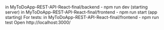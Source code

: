 in MyToDoApp-REST-API-React-final/backend - npm run dev (starting server)
in MyToDoApp-REST-API-React-final/frontend  - npm run start (app starting)
For tests: in MyToDoApp-REST-API-React-final/frontend  - npm run test 
Open http://localhost:3000/ 



